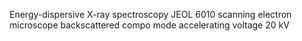 Energy-dispersive X-ray spectroscopy
JEOL 6010 scanning electron microscope
backscattered compo mode
accelerating voltage 20 kV
